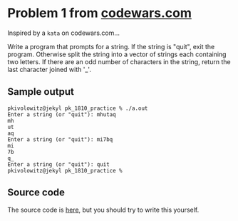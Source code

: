 # Problem 1 from [codewars.com](https://www.codewars.com)

Inspired by a `kata` on codewars.com...

Write a program that prompts for a string. If the string is "quit", exit the program. Otherwise split the string into a vector of strings each containing two letters. If there are an odd number of characters in the string, return the last character joined with '_'.

## Sample output

```text
pkivolowitz@jekyl pk_1810_practice % ./a.out
Enter a string (or "quit"): mhutaq
mh
ut
aq
Enter a string (or "quit"): mi7bq
mi
7b
q_
Enter a string (or "quit"): quit
pkivolowitz@jekyl pk_1810_practice %
```

## Source code

The source code is [here](./pairs.cpp), but you should try to write this yourself.
